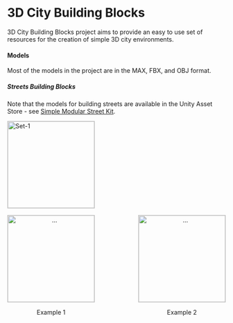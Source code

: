 3D City Building Blocks
========

3D City Building Blocks project aims to provide an easy to use set of resources for the creation of simple 3D city environments. 

#### Models ####

Most of the models in the project are in the MAX, FBX, and OBJ format.

##### Streets Building Blocks #####

Note that the models for building streets are available in the Unity Asset Store - see [Simple Modular Street Kit](https://www.assetstore.unity3d.com/#/content/13811 "Simple Modular Street Kit").

<img src="https://raw2.github.com/grey-eminence/3DCityBB/master/Models/Streets-BuildingBlocks/Screenshots/Set-1.jpg" alt="Set-1" style="border: 1px solid #ccc" width="200px"/>

<div style="text-align:center; margin-top:15px; height:300px;">
    <div style="float: left;">
        <a><img src="https://raw2.github.com/grey-eminence/3DCityBB/master/Models/Streets-BuildingBlocks/Screenshots/Set-1.jpg" alt="..." style="border: 1px solid #ccc;" width="200px"/></a>
        <p>Example 1</p>
    </div>
    <div style="float: right;">
        <a><img src="https://raw2.github.com/grey-eminence/3DCityBB/master/Models/Streets-BuildingBlocks/Screenshots/Set-2.jpg" alt="..." style="border: 1px solid #ccc" width="200px"/></a>
        <p>Example 2</p>
    </div>
</div>